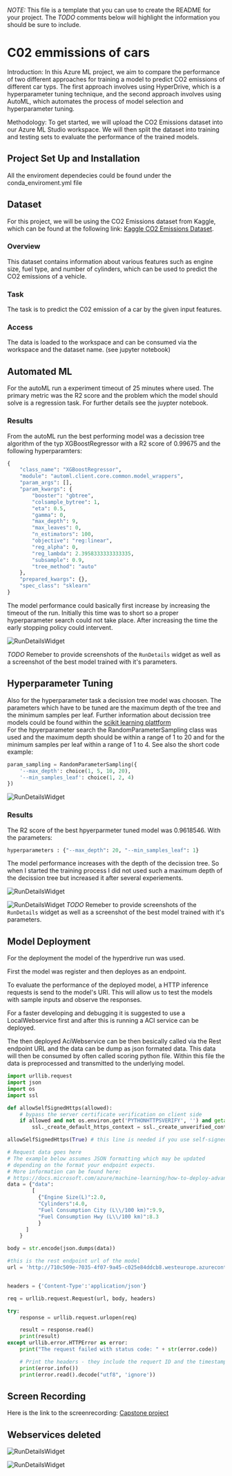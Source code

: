 *NOTE:* This file is a template that you can use to create the README for your project. The *TODO* comments below will highlight the information you should be sure to include.

# C02 emmissions of cars

Introduction: In this Azure ML project, we aim to compare the performance of two different approaches for training a model to predict CO2 emissions of different car typs. The first approach involves using HyperDrive, which is a hyperparameter tuning technique, and the second approach involves using AutoML, which automates the process of model selection and hyperparameter tuning.

Methodology: To get started, we will upload the CO2 Emissions dataset into our Azure ML Studio workspace. We will then split the dataset into training and testing sets to evaluate the performance of the trained models.

## Project Set Up and Installation
All the enviroment dependecies could be found under the conda_enviroment.yml file

## Dataset
For this project, we will be using the CO2 Emissions dataset from Kaggle, which can be found at the following link: [Kaggle CO2 Emissions Dataset](https://www.kaggle.com/code/bhuviranga/linear-regression-co2-emissions/input).
### Overview
This dataset contains information about various features such as engine size, fuel type, and number of cylinders, which can be used to predict the CO2 emissions of a vehicle.

### Task
The task is to predict the C02 emission of a car by the given input features.


### Access
The data is loaded to the workspace and can be consumed via the workspace and the dataset name. (see jupyter notebook)

## Automated ML
For the autoML run a experiment timeout of 25 minutes where used. The primary metric was the R2 score and the problem which the model should solve is a regression task. For further details see the juypter notebook.

### Results
From the autoML run the best performing model was a decission tree algorithm of the typ XGBoostRegressor with a R2 score of 0.99675 and the following hyperparamters: 
``` python
{
    "class_name": "XGBoostRegressor",
    "module": "automl.client.core.common.model_wrappers",
    "param_args": [],
    "param_kwargs": {
        "booster": "gbtree",
        "colsample_bytree": 1,
        "eta": 0.5,
        "gamma": 0,
        "max_depth": 9,
        "max_leaves": 0,
        "n_estimators": 100,
        "objective": "reg:linear",
        "reg_alpha": 0,
        "reg_lambda": 2.3958333333333335,
        "subsample": 0.9,
        "tree_method": "auto"
    },
    "prepared_kwargs": {},
    "spec_class": "sklearn"
}
```
The model performance could basically first increase by increasing the timeout of the run. Initially this time was to short so a proper hyperparameter search could not take place. After increasing the time the early stopping policy could intervent.

![RunDetailsWidget](AutoML_RunDetails.PNG)

*TODO* Remeber to provide screenshots of the `RunDetails` widget as well as a screenshot of the best model trained with it's parameters.

## Hyperparameter Tuning
Also for the hyperparameter task a decission tree model was choosen. The parameters which have to be tuned are the maximum depth of the tree and the minimum samples per leaf. Further information about decission tree models could be found within the [scikit learning plattform](https://scikit-learn.org/stable/modules/generated/sklearn.tree.DecisionTreeRegressor.html#sklearn.tree.DecisionTreeRegressor)  
For the hpyerparameter search the RandomParameterSampling class was used and the maximum depth should be within a range of 1 to 20 and for the minimum samples per leaf within a range of 1 to 4. See also the short code example:
``` python
param_sampling = RandomParameterSampling({
    '--max_depth': choice(1, 5, 10, 20),
    '--min_samples_leaf': choice(1, 2, 4)
})
```
![RunDetailsWidget](HyperDrive_RandomSampling.PNG)

### Results
The R2 score of the best hpyerparmeter tuned model was 0.9618546. With the parameters: 
``` python 
hyperparameters : {"--max_depth": 20, "--min_samples_leaf": 1} 
``` 
The model performance increases with the depth of the decission tree. So when I started the training process I did not used such a maximum depth of the decission tree but increased it after several experiements.

![RunDetailsWidget](HyperDrive_RunDetailsWidget.PNG)

![RunDetailsWidget](HyperDrive_BestModel_Id.PNG)
*TODO* Remeber to provide screenshots of the `RunDetails` widget as well as a screenshot of the best model trained with it's parameters.

## Model Deployment
For the deployment the model of the hyperdrive run was used.

First the model was register and then deployes as an endpoint.

To evaluate the performance of the deployed model, a HTTP inference requests is send to the model's URI. This will allow us to test the models with sample inputs and observe the responses.

For a faster developing and debugging it is suggested to use a LocalWebservice first and after this is running a ACI service can be deployed.

The then deployed AciWebservice can be then besically called via the Rest endpoint URL and the data can be dump as json formated data. This data will then be consumed by often called scoring python file. Within this file the data is preprocessed and transmitted to the underlying model.

``` python
import urllib.request
import json
import os
import ssl

def allowSelfSignedHttps(allowed):
    # bypass the server certificate verification on client side
    if allowed and not os.environ.get('PYTHONHTTPSVERIFY', '') and getattr(ssl, '_create_unverified_context', None):
        ssl._create_default_https_context = ssl._create_unverified_context

allowSelfSignedHttps(True) # this line is needed if you use self-signed certificate in your scoring service.

# Request data goes here
# The example below assumes JSON formatting which may be updated
# depending on the format your endpoint expects.
# More information can be found here:
# https://docs.microsoft.com/azure/machine-learning/how-to-deploy-advanced-entry-script
data = {"data":
        [
          {"Engine Size(L)":2.0,
          "Cylinders":4.0,
          "Fuel Consumption City (L\\/100 km)":9.9,
          "Fuel Consumption Hwy (L\\/100 km)":8.3
          }
      ]
    }

body = str.encode(json.dumps(data))

#this is the rest endpoint url of the model
url = 'http://710c509e-7035-4f07-9a45-c025e84ddcb8.westeurope.azurecontainer.io/score'


headers = {'Content-Type':'application/json'}

req = urllib.request.Request(url, body, headers)

try:
    response = urllib.request.urlopen(req)

    result = response.read()
    print(result)
except urllib.error.HTTPError as error:
    print("The request failed with status code: " + str(error.code))

    # Print the headers - they include the requert ID and the timestamp, which are useful for debugging the failure
    print(error.info())
    print(error.read().decode("utf8", 'ignore'))
``` 

## Screen Recording
Here is the link to the screenrecording: 
[Capstone project](https://youtu.be/LHFRR1teG8M)

## Webservices deleted
![RunDetailsWidget](HyperDrive_Service_delet1.PNG)

![RunDetailsWidget](HyperDrive_Service_delet2.PNG)
